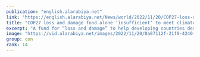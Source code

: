 ```yaml
---
publication: "english.alarabiya.net"
link: "https://english.alarabiya.net/News/world/2022/11/20/COP27-loss-and-damage-fund-alone-insufficient-to-meet-climate-challenge-Macron"
title: "COP27 loss and damage fund alone ‘insufficient’ to meet climate challenge: Macron"
excerpt: "A fund for “loss and damage” to help developing countries deal with climate catastrophes is “largely insufficient,” French President Emmanuel Macron said"
image: "https://vid.alarabiya.net/images/2022/11/20/8a87112f-21f0-4240-8a41-1bfca8501a67/8a87112f-21f0-4240-8a41-1bfca8501a67_16x9_600x338.PNG"
group: con
rank: 14
---
```

